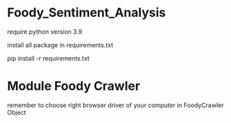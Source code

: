 # Foody_Sentiment_Analysis

require python version 3.9

install all package in requirements.txt

pip install -r requirements.txt



# Module Foody Crawler

remember to choose right browser driver of your computer in FoodyCrawler Object
